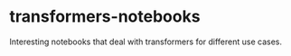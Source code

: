 # transformers-notebooks
Interesting notebooks that deal with transformers for different use cases. 
